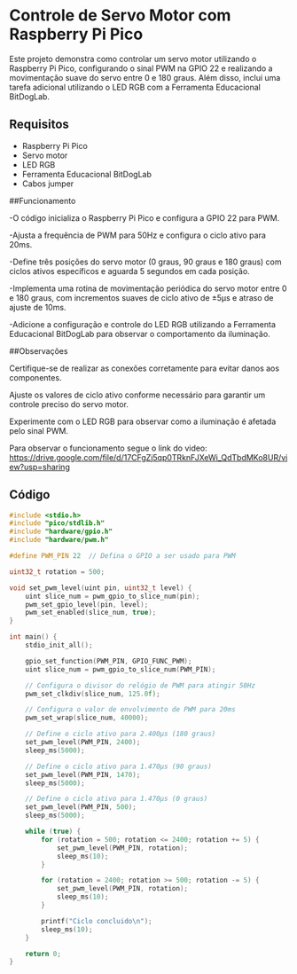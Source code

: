 # Controle de Servo Motor com Raspberry Pi Pico

Este projeto demonstra como controlar um servo motor utilizando o Raspberry Pi Pico, configurando o sinal PWM na GPIO 22 e realizando a movimentação suave do servo entre 0 e 180 graus. Além disso, inclui uma tarefa adicional utilizando o LED RGB com a Ferramenta Educacional BitDogLab.

## Requisitos

- Raspberry Pi Pico
- Servo motor
- LED RGB
- Ferramenta Educacional BitDogLab
- Cabos jumper

##Funcionamento

-O código inicializa o Raspberry Pi Pico e configura a GPIO 22 para PWM.

-Ajusta a frequência de PWM para 50Hz e configura o ciclo ativo para 20ms.

-Define três posições do servo motor (0 graus, 90 graus e 180 graus) com ciclos ativos específicos e aguarda 5 segundos em cada posição.

-Implementa uma rotina de movimentação periódica do servo motor entre 0 e 180 graus, com incrementos suaves de ciclo ativo de ±5µs e atraso de ajuste de 10ms.

-Adicione a configuração e controle do LED RGB utilizando a Ferramenta Educacional BitDogLab para observar o comportamento da iluminação.

##Observações

Certifique-se de realizar as conexões corretamente para evitar danos aos componentes.

Ajuste os valores de ciclo ativo conforme necessário para garantir um controle preciso do servo motor.

Experimente com o LED RGB para observar como a iluminação é afetada pelo sinal PWM.

Para observar o funcionamento segue o link do video:  https://drive.google.com/file/d/17CFgZj5qp0TRknFJXeWi_QdTbdMKo8UR/view?usp=sharing

## Código

```c
#include <stdio.h>
#include "pico/stdlib.h"
#include "hardware/gpio.h"
#include "hardware/pwm.h"

#define PWM_PIN 22  // Defina o GPIO a ser usado para PWM

uint32_t rotation = 500;

void set_pwm_level(uint pin, uint32_t level) {
    uint slice_num = pwm_gpio_to_slice_num(pin);
    pwm_set_gpio_level(pin, level);
    pwm_set_enabled(slice_num, true);
}

int main() {
    stdio_init_all();

    gpio_set_function(PWM_PIN, GPIO_FUNC_PWM);
    uint slice_num = pwm_gpio_to_slice_num(PWM_PIN);

    // Configura o divisor do relógio de PWM para atingir 50Hz
    pwm_set_clkdiv(slice_num, 125.0f);

    // Configura o valor de envolvimento de PWM para 20ms
    pwm_set_wrap(slice_num, 40000);

    // Define o ciclo ativo para 2.400µs (180 graus)
    set_pwm_level(PWM_PIN, 2400);
    sleep_ms(5000);  

    // Define o ciclo ativo para 1.470µs (90 graus)
    set_pwm_level(PWM_PIN, 1470);
    sleep_ms(5000);  

    // Define o ciclo ativo para 1.470µs (0 graus)
    set_pwm_level(PWM_PIN, 500);
    sleep_ms(5000); 

    while (true) {
        for (rotation = 500; rotation <= 2400; rotation += 5) {
            set_pwm_level(PWM_PIN, rotation);
            sleep_ms(10);
        }

        for (rotation = 2400; rotation >= 500; rotation -= 5) {
            set_pwm_level(PWM_PIN, rotation);
            sleep_ms(10);
        }

        printf("Ciclo concluido\n");
        sleep_ms(10);
    }

    return 0;
}


